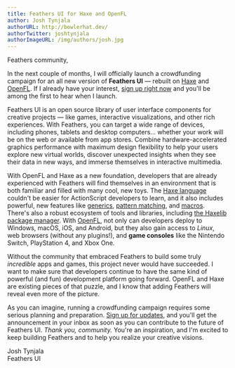 ```yaml
---
title: Feathers UI for Haxe and OpenFL
author: Josh Tynjala
authorURL: http://bowlerhat.dev/
authorTwitter: joshtynjala
authorImageURL: /img/authors/josh.jpg
---
```


Feathers community,

In the next couple of months, I will officially launch a crowdfunding campaign for an all new version of **Feathers UI** — rebuilt on [Haxe](https://haxe.org/) and [OpenFL](https://openfl.org/). <!-- truncate --> If I already have your interest, [sign up right now](/openfl/#signup) and you'll be among the first to hear when I launch.

Feathers UI is an open source library of user interface components for creative projects — like games, interactive visualizations, and other rich experiences. With Feathers, you can target a wide range of devices, including phones, tablets and desktop computers... whether your work will be on the web or available from app stores. Combine hardware-accelerated graphics performance with maximum design flexibility to help your users explore new virtual worlds, discover unexpected insights when they see their data in new ways, and immerse themselves in interactive multimedia.

With OpenFL and Haxe as a new foundation, developers that are already experienced with Feathers will find themselves in an environment that is both familiar and filled with many cool, new toys. The [Haxe language](https://haxe.org/manual/introduction-what-is-haxe.html) couldn't be easier for ActionScript developers to learn, and it also includes powerful, new features like [generics](https://haxe.org/manual/type-system-generic.html), [pattern matching](https://haxe.org/manual/lf-pattern-matching-introduction.html), and [macros](https://haxe.org/manual/macro.html). There's also a robust ecosystem of tools and libraries, including [the Haxelib package manager](https://lib.haxe.org/documentation/). With [OpenFL](https://openfl.org/), not only can developers deploy to Windows, macOS, iOS, and Android, but they also gain access to _Linux_, web browsers (without any plugins!), and **game consoles** like the Nintendo Switch, PlayStation 4, and Xbox One.

Without the community that embraced Feathers to build some truly _incredible_ apps and games, this project never would have succeeded. I want to make sure that developers continue to have the same kind of powerful (and fun) development platform going forward. OpenFL and Haxe are existing pieces of that puzzle, and I know that adding Feathers will reveal even more of the picture.

As you can imagine, running a crowdfunding campaign requires some serious planning and preparation. [Sign up for updates](/openfl/#signup), and you'll get the announcement in your inbox as soon as you can contribute to the future of Feathers UI. _Thank you, community._ You're an inspiration, and I'm excited to keep building Feathers and to help you realize your creative visions.

Josh Tynjala  
Feathers UI
